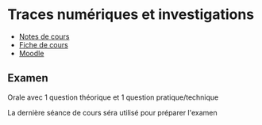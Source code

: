 # Traces numériques et investigations

 - [Notes de cours](notes.md)
 - [Fiche de cours](https://applicationspub.unil.ch/interpub/noauth/php/Ud/ficheCours.php?v_enstyid=71606)
 - [Moodle](https://moodle.unil.ch/course/view.php?id=26565)

## Examen

Orale avec 1 question théorique et 1 question pratique/technique

La dernière séance de cours séra utilisé pour préparer l'examen

